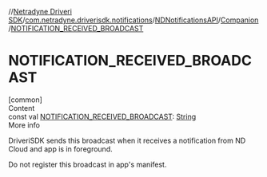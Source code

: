 //[Netradyne Driveri SDK](../../../index.md)/[com.netradyne.driverisdk.notifications](../../index.md)/[NDNotificationsAPI](../index.md)/[Companion](index.md)/[NOTIFICATION_RECEIVED_BROADCAST](-n-o-t-i-f-i-c-a-t-i-o-n_-r-e-c-e-i-v-e-d_-b-r-o-a-d-c-a-s-t.md)



# NOTIFICATION_RECEIVED_BROADCAST  
[common]  
Content  
const val [NOTIFICATION_RECEIVED_BROADCAST](-n-o-t-i-f-i-c-a-t-i-o-n_-r-e-c-e-i-v-e-d_-b-r-o-a-d-c-a-s-t.md): [String](https://kotlinlang.org/api/latest/jvm/stdlib/kotlin/-string/index.html)  
More info  


DriveriSDK sends this broadcast when it receives a notification from ND Cloud and app is in foreground.



Do not register this broadcast in app's manifest.

  



